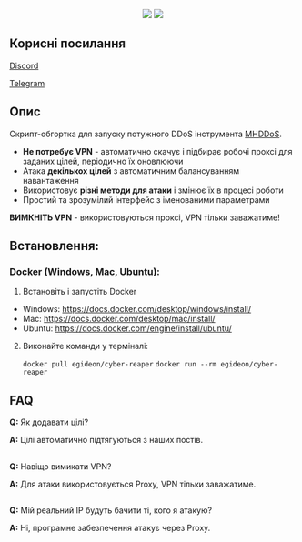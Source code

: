<p align="center">
  <a href="https://discord.gg/cyberspace-ua"><img src="https://img.shields.io/discord/947778619718119434?label=Discord-Online"></a>
  <img src="https://img.shields.io/github/last-commit/E-Gideon/CyberReaper">
</p>

## Корисні посилання
<a href="https://discord.gg/cyberspace-ua">Discord</a>

<a href="https://t.me/CyberSpace_UA">Telegram</a>

## Опис

Скрипт-обгортка для запуску потужного DDoS інструмента [MHDDoS](https://github.com/MHProDev/MHDDoS).

- **Не потребує VPN** - автоматично скачує і підбирає робочі проксі для заданих цілей, періодично їх оновлюючи
- Атака **декількох цілей** з автоматичним балансуванням навантаження
- Використовує **різні методи для атаки** і змінює їх в процесі роботи
- Простий та зрозумілий інтерфейс з іменованими параметрами

**ВИМКНІТЬ VPN** - використовуються проксі, VPN тільки заважатиме!

## Встановлення:

### Docker (Windows, Mac, Ubuntu):
1. Встановіть і запустіть Docker
- Windows: https://docs.docker.com/desktop/windows/install/
- Mac: https://docs.docker.com/desktop/mac/install/
- Ubuntu: https://docs.docker.com/engine/install/ubuntu/

2. Виконайте команди у терміналі:

    ```docker pull egideon/cyber-reaper```
    ```docker run --rm egideon/cyber-reaper```
    
## FAQ
**Q:** Як додавати цілі?

**A:** Цілі автоматично підтягуються з наших постів.
##
**Q:** Навіщо вимикати VPN?

**A:** Для атаки використовується Proxy, VPN тільки заважатиме.
##
**Q:** Мій реальний IP будуть бачити ті, кого я атакую?

**A:** Ні, програмне забезпечення атакує через Proxy.
